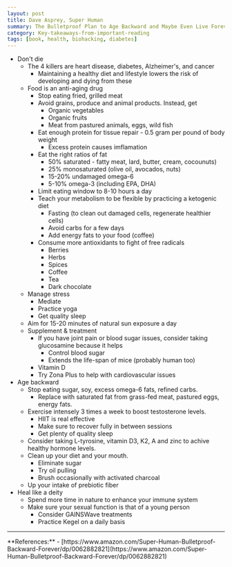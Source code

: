 ```yaml
---
layout: post
title: Dave Asprey, Super Human
summary: The Bulletproof Plan to Age Backward and Maybe Even Live Forever
category: Key-takeaways-from-important-reading
tags: [book, health, biohacking, diabetes]
---
```


- Don't die
  - The 4 killers are heart disease, diabetes, Alzheimer's, and cancer 
    - Maintaining a healthy diet and lifestyle lowers the risk of developing and dying from these
  - Food is an anti-aging drug
    - Stop eating fried, grilled meat
    - Avoid grains, produce and animal products. Instead, get
      - Organic vegetables
      - Organic fruits
      - Meat from pastured animals, eggs, wild fish
    - Eat enough protein for tissue repair - 0.5 gram per pound of body weight
      - Excess protein causes imflamation
    - Eat the right ratios of fat
      - 50% saturated - fatty meat, lard, butter, cream, cocounuts)
      - 25% monosaturated (olive oil, avocados, nuts)
      - 15-20% undamaged omega-6
      - 5-10% omega-3 (including EPA, DHA)
    - Limit eating window to 8-10 hours a day
    - Teach your metabolism to be flexible by practicing a ketogenic diet
      - Fasting (to clean out damaged cells, regenerate healthier cells)
      - Avoid carbs for a few days
      - Add energy fats to your food (coffee)
    - Consume more antioxidants to fight of free radicals
      - Berries
      - Herbs
      - Spices
      - Coffee
      - Tea
      - Dark chocolate
  - Manage stress
    - Mediate
    - Practice yoga
    - Get quality sleep
  - Aim for 15-20 minutes of natural sun exposure a day
  - Supplement & treatment
    - If you have joint pain or blood sugar issues, consider taking glucosamine because it helps
      - Control blood sugar
      - Extends the life-span of mice (probably human too)
    - Vitamin D
    - Try Zona Plus to help with cardiovascular issues
- Age backward
  - Stop eating sugar, soy, excess omega-6 fats, refined carbs.
    - Replace with saturated fat from grass-fed meat, pastured eggs, energy fats.
  - Exercise intensely 3 times a week to boost testosterone levels.
    - HIIT is real effective
    - Make sure to recover fully in between sessions
    - Get plenty of quality sleep
  - Consider taking L-tyrosine, vitamin D3, K2, A and zinc to achive healthy hormone levels.
  - Clean up your diet and your mouth.
    - Eliminate sugar
    - Try oil pulling
    - Brush occasionally with activated charcoal
  - Up your intake of prebiotic fiber
- Heal like a deity
  - Spend more time in nature to enhance your immune system
  - Make sure your sexual function is that of a young person
    - Consider GAINSWave treatments
    - Practice Kegel on a daily basis

<hr>
**References:**
- [https://www.amazon.com/Super-Human-Bulletproof-Backward-Forever/dp/0062882821](https://www.amazon.com/Super-Human-Bulletproof-Backward-Forever/dp/0062882821)
